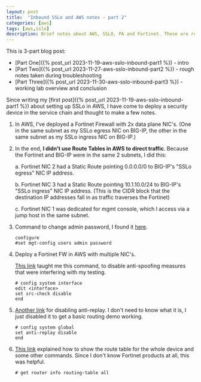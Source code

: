 ```yaml
---
layout: post
title:  "Inbound SSLo and AWS notes - part 2"
categories: [aws]
tags: [aws,sslo]
description: Brief notes about AWS, SSLO, PA and Fortinet. These are rough notes I made during my first successful deployment of SSLo in AWS using GWLB and Fortinet.
---
```

This is 3-part blog post:
* [Part One]({% post_url 2023-11-19-aws-sslo-inbound-part1 %}) - intro 
* [Part Two]({% post_url 2023-11-27-aws-sslo-inbound-part2 %}) - rough notes taken during troubleshooting
* [Part Three]({% post_url 2023-11-30-aws-sslo-inbound-part3 %}) - working lab overview and conclusion

<!-- begin_excerpt -->
Since writing my [first post]({% post_url 2023-11-19-aws-sslo-inbound-part1 %}) about setting up SSLo in AWS, I have come to deploy a security device in the service chain and thought to make a few notes.

1. In AWS, I've deployed a Fortinet Firewall with 2x data plane NIC's. (One in the same subnet as my SSLo egress NIC on BIG-IP, the other in the same subnet as my SSLo ingress NIC on BIG-IP.)

2. In the end, **I didn't use Route Tables in AWS to direct traffic**. Because the Fortinet and BIG-IP were in the same 2 subnets, I did this:

   a. Fortinet NIC 2 had a Static Route pointing 0.0.0.0/0 to BIG-IP's "SSLo egress" NIC IP address.

   b. Fortinet NIC 3 had a Static Route pointing 10.1.10.0/24 to BIG-IP's "SSLo ingress" NIC IP address. (This is the CIDR block that the destination IP addresses fall in as traffic traverses the Fortinet)

   c. Fortinet NIC 1 was dedicated for mgmt console, which I access via a jump host in the same subnet. 

3. Command to change admin password, I found it [here](https://live.paloaltonetworks.com/t5/general-topics/from-the-cli-can-i-update-other-admin-account-passwords/td-p/26668).
   ```
   configure
   #set mgt-config users admin password
   ```
<!-- end_excerpt -->

4. Deploy a Fortinet FW in AWS with multiple NIC's.

   [This link](https://community.fortinet.com/t5/FortiGate/Technical-Tip-How-to-disable-Reverse-Path-Forwarding-RPF-per/ta-p/193338) taught me this command, to disable anti-spoofing measures that were interfering with my testing.
   ```
   # config system interface
   edit <interface>
   set src-check disable
   end
   ```

5. [Another link](https://community.fortinet.com/t5/FortiGate/Technical-Note-How-anti-replay-works-and-sniffer-usage-for/ta-p/194182) for disabling anti-replay. I don't need to know what it is, I just disabled it to get a basic routing demo working.
   ```
   # config system global
   set anti-replay disable
   end
   ```

6. [This link](https://www.hifence.com/blog/fortigate/the-definitive-guide-to-fortigate-troubleshooting-cli/) explained how to show the route table for the whole device and some other commands. Since I don't know Fortinet products at all, this was helpful.
   ```
   # get router info routing-table all
   ```

